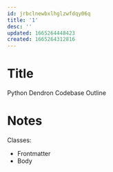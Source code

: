 ```yaml
---
id: jrbclnewbxlhglzwfdqy06q
title: '1'
desc: ''
updated: 1665264448423
created: 1665264312816
---
```


# Title
Python Dendron Codebase Outline

# Notes

Classes:
- Frontmatter
- Body
